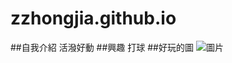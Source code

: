 # zzhongjia.github.io
##自我介紹
活潑好動
##興趣
打球
##好玩的圖
![圖片](https://www.popdaily.com.tw/u/202008/7b9beb4d-ebc6-45e1-b7d0-b39422fcff1e.jpg)
